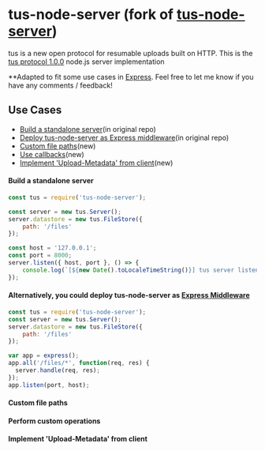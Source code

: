 # tus-node-server (fork of [tus-node-server](https://github.com/tus/tus-node-server))

tus is a new open protocol for resumable uploads built on HTTP. This is the [tus protocol 1.0.0](http://tus.io/protocols/resumable-upload.html) node.js server implementation

**Adapted to fit some use cases in [Express](http://expressjs.com/). Feel free to let me know if you have any comments / feedback!

## Use Cases

- [Build a standalone server](#case-1)(in original repo)
- [Deploy tus-node-server as Express middleware](#case-2)(in original repo)
- [Custom file paths](#case-3)(new)
- [Use callbacks](#case-4)(new)
- [Implement 'Upload-Metadata' from client](#case-5)(new)

#### <a name="case-1"></a>Build a standalone server
```javascript
const tus = require('tus-node-server');

const server = new tus.Server();
server.datastore = new tus.FileStore({
    path: '/files'
});

const host = '127.0.0.1';
const port = 8000;
server.listen({ host, port }, () => {
    console.log(`[${new Date().toLocaleTimeString()}] tus server listening at http://${host}:${port}`);
});
```

#### <a name="case-2"></a>Alternatively, you could deploy tus-node-server as [Express Middleware](http://expressjs.com/en/guide/using-middleware.html)

```javascript
const tus = require('tus-node-server');
const server = new tus.Server();
server.datastore = new tus.FileStore({
    path: '/files'
});

var app = express();
app.all('/files/*', function(req, res) {
  server.handle(req, res);
});
app.listen(port, host);
```

#### <a name="case-3"></a>Custom file paths

#### <a name="case-4"></a>Perform custom operations

#### <a name="case-5"></a>Implement 'Upload-Metadata' from client